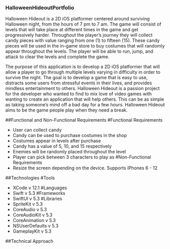 ### HalloweenHideoutPortfolio

Halloween Hideout is a 2D iOS platformer centered around surviving Halloween night, from the hours of 7 pm to 7 am. The game will consist of levels that will take place at different times in the game and get progressively harder. Throughout the player’s journey they will collect candy pieces with value ranging from one (1) to fifteen (15). These candy pieces will be used in the in-game store to buy costumes that will randomly appear throughout the levels.  The player will be able to run, jump, and attack to clear the levels and complete the game.

The purpose of this application is to develop a 2D iOS platformer that will allow a player to go through multiple levels varying in difficulty in order to survive the night. The goal is to develop a game that is easy to use, distracts some users from stressful events in their lives, and provides mindless entertainment to others.
Halloween Hideout is a passion project for the developer who wanted to find to mix love of video games with wanting to create an application that will help others. This can be as simple as taking someone’s mind off a bad day for a few hours. Halloween Hideout aims to be the game people play when they need a break. 

##Functional and Non-Functional Requirements
#Functional Requirements
* User can collect candy
* Candy can be used to purchase costumes in the shop
* Costumes appear in levels after purchase
* Candy has a value of 5, 10, and 15 respectively
* Enemies will be randomly placed throughout the level
* Player can pick between 3 characters to play as
#Non-Functional Requirements
* Resize the screen depending on the device. Supports iPhones 6 - 12

##Technologies
#Tools
* XCode v 12.1
#Languages
* Swift v 5.3
#Frameworks
* SwiftUI v 5.3
#Libraries
* SpriteKit v 5.3
* CoreAudio v 5.3
* CoreAudioKit v 5.3
* CoreAnimation v 5.3
* NSUserDefaults v 5.3
* GameplayKit v 5.3

##Technical Approach
